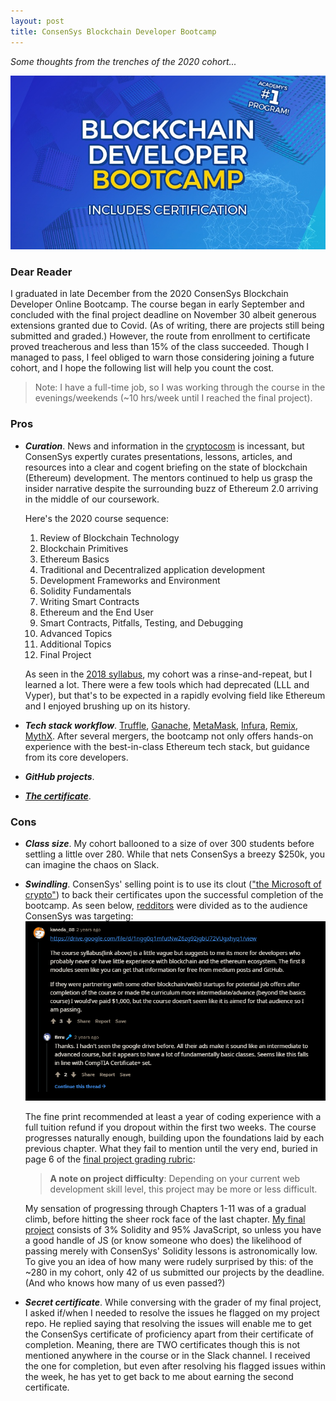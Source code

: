 ```yaml
---
layout: post
title: ConsenSys Blockchain Developer Bootcamp
---
```


*Some thoughts from the trenches of the 2020 cohort...*

[![Bootcamp logo](../images/ConsenSysBootcamp.jpg "Includes Certification!")](https://consensys.net/academy/bootcamp/) 

### Dear Reader

I graduated in late December from the 2020 ConsenSys Blockchain Developer Online Bootcamp. The course began in early September and concluded with the final project deadline on November 30 albeit generous extensions granted due to Covid. (As of writing, there are projects still being submitted and graded.) However, the route from enrollment to certificate proved treacherous and less than 15% of the class succeeded. Though I managed to pass, I feel obliged to warn those considering joining a future cohort, and I hope the following list will help you count the cost.

> Note: I have a full-time job, so I was working through the course in the evenings/weekends (~10 hrs/week until I reached the final project).

### Pros

- ***Curation***. News and information in the [cryptocosm](https://blog.blockstack.org/george-gilder-predicts-life-after-google/) is incessant, but ConsenSys expertly curates presentations, lessons, articles, and resources into a clear and cogent briefing on the state of blockchain (Ethereum) development. The mentors continued to help us grasp the insider narrative despite the surrounding buzz of Ethereum 2.0 arriving in the middle of our coursework.
  
  Here's the 2020 course sequence:
  1. Review of Blockchain Technology
  2. Blockchain Primitives
  3. Ethereum Basics
  4. Traditional and Decentralized application development
  5. Development Frameworks and Environment
  6. Solidity Fundamentals
  7. Writing Smart Contracts
  8. Ethereum and the End User
  9. Smart Contracts, Pitfalls, Testing, and Debugging
  10. Advanced Topics
  11. Additional Topics
  12. Final Project
  
  As seen in the [2018 syllabus](https://drive.google.com/file/d/1ngg0q1mfutNwZ6zg92jgbU72VUgxhyq1/view), my cohort was a rinse-and-repeat, but I learned a lot. There were a few tools which had deprecated (LLL and Vyper), but that's to be expected in a rapidly evolving field like Ethereum and I enjoyed brushing up on its history.
  
- ***Tech stack workflow***. [Truffle](https://www.trufflesuite.com/truffle), [Ganache](https://www.trufflesuite.com/ganache), [MetaMask](https://metamask.io/), [Infura](https://infura.io/), [Remix](https://remix.ethereum.org/#optimize=false&runs=200&evmVersion=null), [MythX](https://mythx.io/). After several mergers, the bootcamp not only offers hands-on experience with the best-in-class Ethereum tech stack, but guidance from its core developers. 

- ***GitHub projects***. 

- ***[The certificate](https://courses.consensys.net/certificates/w9trgfa8fa)***.

### Cons

- ***Class size***. My cohort ballooned to a size of over 300 students before settling a little over 280. While that nets ConsenSys a breezy $250k, you can imagine the chaos on Slack.

- ***Swindling***. ConsenSys' selling point is to use its clout (["the Microsoft of crypto"](https://www.reddit.com/r/ethereum/comments/b45zov/consensys_academys_developer_bootcamp_is_back/ej4mimo?utm_source=share&utm_medium=web2x&context=3)) to back their certificates upon the successful completion of the bootcamp. As seen below, [redditors](https://www.reddit.com/r/ethdev/comments/8jwfv5/general_feeling_about_consensys_academy/) were divided as to the audience ConsenSys was targeting: 
  [![redditors](../images/ConsenSysBootcamp.PNG "General confusion about the bootcamp's target audience")](https://www.reddit.com/r/ethdev/comments/8jwfv5/general_feeling_about_consensys_academy/) 
  
  The fine print recommended at least a year of coding experience with a full tuition refund if you dropout within the first two weeks. The course progresses naturally enough, building upon the foundations laid by each previous chapter. What they fail to mention until the very end, buried in page 6 of the [final project grading rubric](https://docs.google.com/document/d/1fSiejecMogc2h7aJxIl9tfZbHRFXTipftWLevUKAmQ4/edit): 
  > **A note on project difficulty**: Depending on your current web development skill level, this project may be more or less difficult.
  
  My sensation of progressing through Chapters 1-11 was of a gradual climb, before hitting the sheer rock face of the last chapter. [My final project](https://github.com/jun-sung/doge-emporium) consists of 3% Solidity and 95% JavaScript, so unless you have a good handle of JS (or know someone who does) the likelihood of passing merely with ConsenSys' Solidity lessons is astronomically low. To give you an idea of how many were rudely surprised by this: of the ~280 in my cohort, only 42 of us submitted our projects by the deadline. (And who knows how many of us even passed?) 
  
- ***Secret certificate***. While conversing with the grader of my final project, I asked if/when I needed to resolve the issues he flagged on my project repo. He replied saying that resolving the issues will enable me to get the ConsenSys certificate of proficiency apart from their certificate of completion. Meaning, there are TWO certificates though this is not mentioned anywhere in the course or in the Slack channel. I received the one for completion, but even after resolving his flagged issues within the week, he has yet to get back to me about earning the second certificate.
